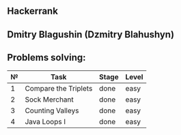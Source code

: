 ## Hackerrank

Dmitry Blagushin (Dzmitry Blahushyn)
--------------------------------------------

## Problems solving:

| № | Task                 | Stage      | Level  |
|---|----------------------|------------|--------|
| 1 | Compare the Triplets | done       | easy   |
| 2 | Sock Merchant        | done       | easy   |
| 3 | Counting Valleys     | done       | easy   |
| 4 | Java Loops I         | done       | easy   |